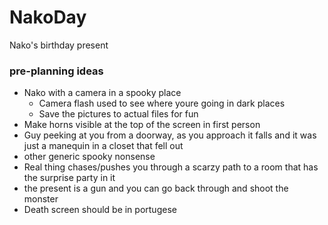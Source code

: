 # NakoDay
Nako's birthday present

### pre-planning ideas
- Nako with a camera in a spooky place
  - Camera flash used to see where youre going in dark places
  - Save the pictures to actual files for fun
- Make horns visible at the top of the screen in first person
- Guy peeking at you from a doorway, as you approach it falls and it was just a manequin in a closet that fell out
- other generic spooky nonsense
- Real thing chases/pushes you through a scarzy path to a room that has the surprise party in it
- the present is a gun and you can go back through and shoot the monster
- Death screen should be in portugese
